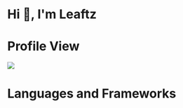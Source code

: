 <h1 align="left">Hi 👋, I'm Leaftz</h1>

# Profile View
![](https://count.getloli.com/get/@leaft.github.readme?theme=rule34)

# Languages and Frameworks










